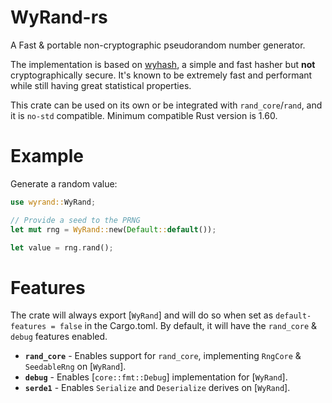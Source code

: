# WyRand-rs

A Fast & portable non-cryptographic pseudorandom number generator.

The implementation is based on [wyhash](https://github.com/wangyi-fudan/wyhash), a simple and fast hasher but **not** cryptographically secure. It's known to be extremely fast and performant while still having great statistical properties.

This crate can be used on its own or be integrated with `rand_core`/`rand`, and it is `no-std` compatible. Minimum compatible Rust version is 1.60.

# Example

Generate a random value:

```rust
use wyrand::WyRand;

// Provide a seed to the PRNG
let mut rng = WyRand::new(Default::default());

let value = rng.rand();
```

# Features

The  crate will always export [`WyRand`] and will do so when set as `default-features = false` in the Cargo.toml. By default, it will have the `rand_core` & `debug` features enabled.

* **`rand_core`** - Enables support for `rand_core`, implementing `RngCore` &
  `SeedableRng` on [`WyRand`].
* **`debug`** - Enables [`core::fmt::Debug`] implementation for [`WyRand`].
* **`serde1`** - Enables `Serialize` and `Deserialize` derives on [`WyRand`].
